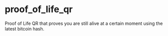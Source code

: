 # proof_of_life_qr
Proof of Life QR that proves you are still alive at a certain moment using the latest bitcoin hash.

